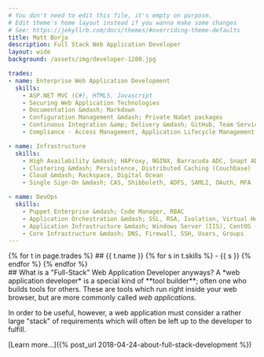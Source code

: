 ```yaml
---
# You don't need to edit this file, it's empty on purpose.
# Edit theme's home layout instead if you wanna make some changes
# See: https://jekyllrb.com/docs/themes/#overriding-theme-defaults
title: Matt Borja
description: Full Stack Web Application Developer
layout: wide
background: /assets/img/developer-1280.jpg

trades:
- name: Enterprise Web Application Development
  skills:
    - ASP.NET MVC (C#), HTML5, Javascript
    - Securing Web Application Technologies
    - Documentation &mdash; Markdown
    - Configuration Management &mdash; Private NuGet packages
    - Continuous Integration &amp; Delivery &mdash; GitHub, Team Services, TeamCity
    - Compliance - Access Management, Application Lifecycle Management

- name: Infrastructure
  skills:
    - High Availability &mdash; HAProxy, NGINX, Barracuda ADC, Snapt ADC
    - Clustering &mdash; Persistence, Distributed Caching (Couchbase)
    - Cloud &mdash; Rackspace, Digital Ocean
    - Single Sign-On &mdash; CAS, Shibboleth, ADFS, SAML2, OAuth, MFA

- name: DevOps
  skills:
    - Puppet Enterprise &mdash; Code Manager, RBAC
    - Application Orchestration &mdash; SSL, RSA, Isolation, Virtual Hosts, Shares
    - Application Infrastructure &mdash; Windows Server (IIS), CentOS (Tomcat)
    - Core Infrastructure &mdash; DNS, Firewall, SSH, Users, Groups
---
```


<div class="container" markdown="1">
{% for t in page.trades %}
## {{ t.name }}
{% for s in t.skills %}
- {{ s }}
{% endfor %}
{% endfor %}
</div>

<section class="feature">
  <div class="container">
    <div class="row">
      <div class="col-md-3">
        <i class="far fa-question-circle" style="font-size: 200px;"></i>
      </div>
      <div class="col-md-9">
<div markdown="1">
## What is a "Full-Stack" Web Application Developer anyways?
A *web application developer* is a special kind of **tool builder**; often one who builds tools for others. These are tools which run right inside your web browser, but are more commonly called <em>web applications</em>.

In order to be useful, however, a web application must consider a rather large "stack" of requirements which will often be left up to the developer to fulfill.

[Learn more...]({% post_url 2018-04-24-about-full-stack-development %})
</div>
      </div>
    </div>
  </div>
</section>
